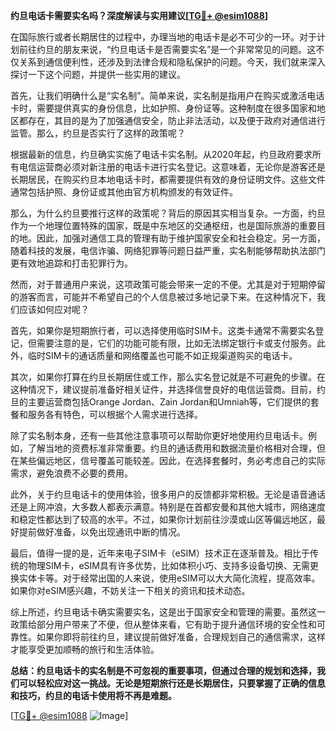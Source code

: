**约旦电话卡需要实名吗？深度解读与实用建议[[TG💪+ @esim1088](https://t.me/s/esim1088)]**

在国际旅行或者长期居住的过程中，办理当地的电话卡是必不可少的一环。对于计划前往约旦的朋友来说，“约旦电话卡是否需要实名”是一个非常常见的问题。这不仅关系到通信便利性，还涉及到法律合规和隐私保护的问题。今天，我们就来深入探讨一下这个问题，并提供一些实用的建议。

首先，让我们明确什么是“实名制”。简单来说，实名制是指用户在购买或激活电话卡时，需要提供真实的身份信息，比如护照、身份证等。这种制度在很多国家和地区都存在，其目的是为了加强通信安全，防止非法活动，以及便于政府对通信进行监管。那么，约旦是否实行了这样的政策呢？

根据最新的信息，约旦确实实施了电话卡实名制。从2020年起，约旦政府要求所有电信运营商必须对新注册的电话卡进行实名登记。这意味着，无论你是游客还是长期居民，在购买约旦本地电话卡时，都需要提供有效的身份证明文件。这些文件通常包括护照、身份证或其他由官方机构颁发的有效证件。

那么，为什么约旦要推行这样的政策呢？背后的原因其实相当复杂。一方面，约旦作为一个地理位置特殊的国家，既是中东地区的交通枢纽，也是国际旅游的重要目的地。因此，加强对通信工具的管理有助于维护国家安全和社会稳定。另一方面，随着科技的发展，电信诈骗、网络犯罪等问题日益严重，实名制能够帮助执法部门更有效地追踪和打击犯罪行为。

然而，对于普通用户来说，这项政策可能会带来一定的不便。尤其是对于短期停留的游客而言，可能并不希望自己的个人信息被过多地记录下来。在这种情况下，我们应该如何应对呢？

首先，如果你是短期旅行者，可以选择使用临时SIM卡。这类卡通常不需要实名登记，但需要注意的是，它们的功能可能有限，比如无法绑定银行卡或支付服务。此外，临时SIM卡的通话质量和网络覆盖也可能不如正规渠道购买的电话卡。

其次，如果你打算在约旦长期居住或工作，那么实名登记就是不可避免的步骤。在这种情况下，建议提前准备好相关证件，并选择信誉良好的电信运营商。目前，约旦的主要运营商包括Orange Jordan、Zain Jordan和Umniah等，它们提供的套餐和服务各有特色，可以根据个人需求进行选择。

除了实名制本身，还有一些其他注意事项可以帮助你更好地使用约旦电话卡。例如，了解当地的资费标准非常重要。约旦的通话费用和数据流量价格相对合理，但在某些偏远地区，信号覆盖可能较差。因此，在选择套餐时，务必考虑自己的实际需求，避免浪费不必要的费用。

此外，关于约旦电话卡的使用体验，很多用户的反馈都非常积极。无论是语音通话还是上网冲浪，大多数人都表示满意。特别是在首都安曼和其他大城市，网络速度和稳定性都达到了较高的水平。不过，如果你计划前往沙漠或山区等偏远地区，最好提前做好准备，以免出现通讯中断的情况。

最后，值得一提的是，近年来电子SIM卡（eSIM）技术正在逐渐普及。相比于传统的物理SIM卡，eSIM具有许多优势，比如体积小巧、支持多设备切换、无需更换实体卡等。对于经常出国的人来说，使用eSIM可以大大简化流程，提高效率。如果你对eSIM感兴趣，不妨关注一下相关的资讯和技术动态。

综上所述，约旦电话卡确实需要实名，这是出于国家安全和管理的需要。虽然这一政策给部分用户带来了不便，但从整体来看，它有助于提升通信环境的安全性和可靠性。如果你即将前往约旦，建议提前做好准备，合理规划自己的通信需求，这样才能享受更加顺畅的旅行和生活体验。

**总结：约旦电话卡的实名制是不可忽视的重要事项，但通过合理的规划和选择，我们可以轻松应对这一挑战。无论是短期旅行还是长期居住，只要掌握了正确的信息和技巧，约旦的电话卡使用将不再是难题。**

[[TG💪+ @esim1088](https://t.me/s/esim1088) ![Image](https://i.postimg.cc/4NQfJmqS/Snipaste-2025-05-13-00-14-12.png)]